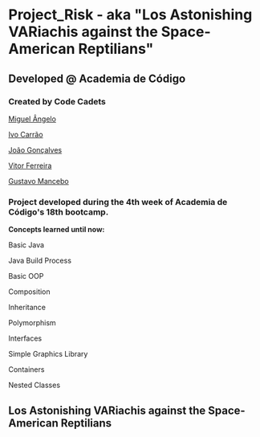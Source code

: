 # Project_Risk - aka "Los Astonishing VARiachis against the Space-American Reptilians"


## Developed @ Academia de Código


### Created by Code Cadets

[Miguel Ângelo](https://github.com/TheDreigon)

[Ivo Carrão](https://github.com/xXDevilsSonXx)

[João Gonçalves](https://github.com/JoaoAndreGoncalves)

[Vitor Ferreira](https://github.com/vitor-Ferreira)

[Gustavo Mancebo](https://github.com/gusmancebo)


### Project developed during the 4th week of Academia de Código's 18th bootcamp.

**Concepts learned until now:**

Basic Java

Java Build Process

Basic OOP

Composition

Inheritance

Polymorphism

Interfaces

Simple Graphics Library

Containers

Nested Classes


## Los Astonishing VARiachis against the Space-American Reptilians

